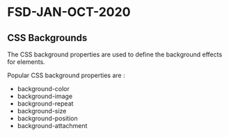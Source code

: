 # FSD-JAN-OCT-2020
## CSS Backgrounds
The CSS background properties are used to define the background effects for elements.

Popular CSS background properties are :

  * background-color
  * background-image
  * background-repeat
  * background-size
  * background-position
  * background-attachment
